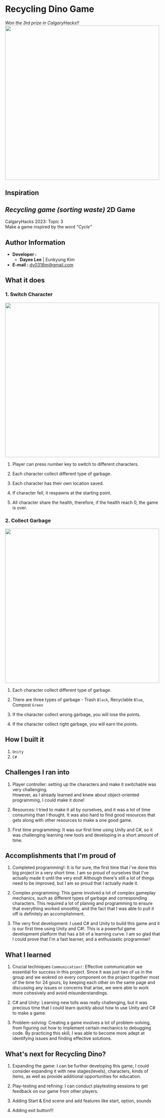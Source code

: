 # Recycling Dino Game
*Won the 3rd prize in CalgaryHacks!!*
<img src="./img/1.png" height="500">

## Inspiration
*Recycling game (sorting waste)*
2D Game
------------------
CalgaryHacks 2023: Topic 3  
Make a game inspired by the word _"Cycle"_

Author Information
------------------
- **Developer :** 
  -  **Dayee Lee** | Eunkyung Kim
- **E-mail :** dy0318m@gmail.com


What it does
--------------------

### 1. Switch Character

<img src="./img/3.png" height="500">

1. Player can press number key to switch to different characters.

2. Each character collect different type of garbage.

3. Each character has their own location saved.

4. If character fell, it respawns at the starting point.

5. All character share the health, therefore, if the health reach 0, the game is over.

### 2. Collect Garbage

<img src="./img/2.png" height="500">

1. Each character collect different type of garbage.

2. There are three types of garbage - Trash ```Black```, Recyclable ```Blue```, Compost ```Green```

3. If the character collect wrong garbage, you will lose the points.

4. If the character collect right garbage, you will earn the points.


How I built it
--------------------
1. ```Unity ```
2. ```C#```


Challenges I ran into
--------------------
1. Player controller: setting up the characters and make it switchable was very challenging.  
   However, as I already learned and knew about object-oriented programming, I could make it done!

2. Resources: I tried to make it all by ourselves, and it was a lot of time consuming than I thought. It was also hard to find good resources that gets along with other resources to make a one good game. 

3. First time programming: It was our first time using Unity and C#, so it was challenging learning new tools and developing in a short amount of time.


Accomplishments that I'm proud of
-------------------- 
1. Completed programming!: It is for sure, the first time that i've done this big project in a very short time. I am so proud of ourselves that I've actually made it until the very end! Although there's still a lot of things need to be improved, but I am so proud that I actually made it.

2. Complex programming: This game involved a lot of complex gameplay mechanics, such as different types of garbage and corresponding characters. This required a lot of plannig and programming to ensure that everything worked smoothly, and the fact that I was able to pull it off is definitely an accomplishment.

3. The very first development: I used C# and Unity to build this game and it is our first time using Unity and C#!. This is a powerful game development platform that has a bit of a learning curve. I am so glad that I could prove that I'm a fast learner, and a enthusiastic programmer!


What I learned
--------------------
1. Crucial techniques ```Communication!```: Effective communication we essential for success in this project. Since it was just two of us in the group and we wokred on every component on the project together most of the time for 24 gours, by keeping each other on the same page and discussing any issues or concerns that arise, we were able to work more cohesively and avoid misunderstandings.

2. C# and Unity: Learning new tolls was really challenging, but it was precious time that I could learn quickly about how to use Unity and C# to make a game.

3. Problem-solving: Creating a game involves a lot of problem-solving, from figuring out how to implement certain mechanics to debugging code. By practicing this skill, I was able to become more adept at identifying issues and finding effective solutions.


What's next for Recycling Dino?
--------------------
1. Expanding the game: I can be further developing this game, I could consider expanding it with new stages(levels), characters, kinds of items, as well as provide additional opportunities for education.

2. Play-testing and refining: I can conduct playtesting sessions to get feedback on our game from other players.

3. Adding Start & End scene and add features like start, option, sounds

4. Adding exit button!!!

